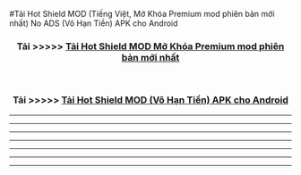 #Tải Hot Shield  MOD (Tiếng Việt, Mở Khóa Premium mod phiên bản mới nhất) No ADS (Vô Hạn Tiền) APK cho Android



<div align="center">
<h3>Tải >>>>> <a href="https://roarman.web.app/?vt=Hot Shield ">Tải Hot Shield  MOD Mở Khóa Premium mod phiên bản mới nhất</a></h3><br>

<h3>Tải >>>>> <a href="https://roarman.web.app/?vt=Hot Shield ">Tải Hot Shield  MOD (Vô Hạn Tiền) APK cho Android</a></h3>
</div>


----------------------------------------------------------

----------------------------------------------------------

----------------------------------------------------------

----------------------------------------------------------

----------------------------------------------------------

----------------------------------------------------------

----------------------------------------------------------

